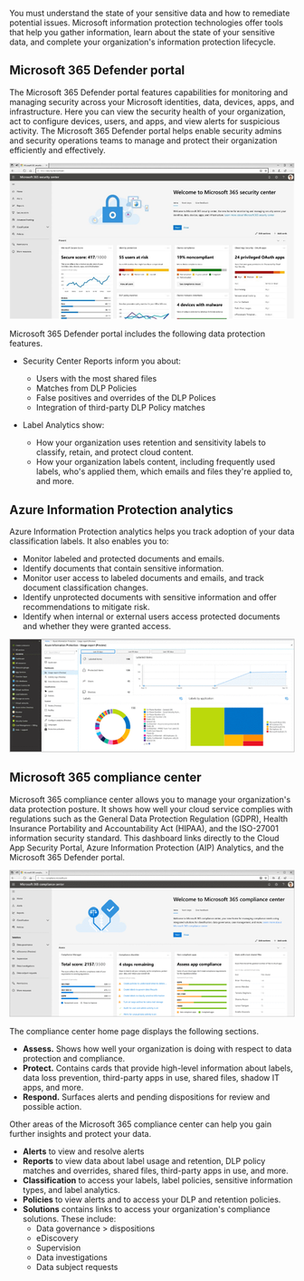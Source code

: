 You must understand the state of your sensitive data and how to remediate potential issues. Microsoft information protection technologies offer tools that help you gather information, learn about the state of your sensitive data, and complete your organization's information protection lifecycle.

## Microsoft 365 Defender portal

The Microsoft 365 Defender portal features capabilities for monitoring and managing security across your Microsoft identities, data, devices, apps, and infrastructure. Here you can view the security health of your organization, act to configure devices, users, and apps, and view alerts for suspicious activity. The Microsoft 365 Defender portal helps enable security admins and security operations teams to manage and protect their organization efficiently and effectively.

![Screenshot of the Microsoft 365 Defender portal dashboard](../media/security-center-dashboard.png)

Microsoft 365 Defender portal includes the following data protection features.

- Security Center Reports inform you about:
  - Users with the most shared files
  - Matches from DLP Policies
  - False positives and overrides of the DLP Polices
  - Integration of third-party DLP Policy matches

- Label Analytics show:
  - How your organization uses retention and sensitivity labels to classify, retain, and protect cloud content.
  - How your organization labels content, including frequently used labels, who's applied them, which emails and files they're applied to, and more.

## Azure Information Protection analytics

Azure Information Protection analytics helps you track adoption of your data classification labels. It also enables you to:

- Monitor labeled and protected documents and emails.
- Identify documents that contain sensitive information.
- Monitor user access to labeled documents and emails, and track document classification changes.
- Identify unprotected documents with sensitive information and offer recommendations to mitigate risk.
- Identify when internal or external users access protected documents and whether they were granted access.

![Screenshot of Azure information protection usage report](../media/aip-usage-report.png)

## Microsoft 365 compliance center

Microsoft 365 compliance center allows you to manage your organization's data protection posture. It shows how well your cloud service complies with regulations such as the General Data Protection Regulation (GDPR), Health Insurance Portability and Accountability Act (HIPAA), and the ISO-27001 information security standard. This dashboard links directly to the Cloud App Security Portal, Azure Information Protection (AIP) Analytics, and the Microsoft 365 Defender portal.

![Screenshot of Microsoft 365 compliance center dashboard](../media/compliance-center-dashboard.png)

The compliance center home page displays the following sections.

- **Assess.** Shows how well your organization is doing with respect to data protection and compliance.
- **Protect.** Contains cards that provide high-level information about labels, data loss prevention, third-party apps in use, shared files, shadow IT apps, and more.
- **Respond.** Surfaces alerts and pending dispositions for review and possible action.

 Other areas of the Microsoft 365 compliance center can help you gain further insights and protect your data.

- **Alerts** to view and resolve alerts
- **Reports** to view data about label usage and retention, DLP policy matches and overrides, shared files, third-party apps in use, and more.
- **Classification** to access your labels, label policies, sensitive information types, and label analytics.
- **Policies** to view alerts and to access your DLP and retention policies.
- **Solutions** contains links to access your organization's compliance solutions. These include:
  - Data governance > dispositions
  - eDiscovery
  - Supervision
  - Data investigations
  - Data subject requests
